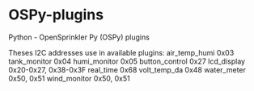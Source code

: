 # OSPy-plugins
Python - OpenSprinkler Py (OSPy) plugins

Theses I2C addresses use in available plugins:
	air_temp_humi 	0x03
	tank_monitor 	0x04
	humi_monitor 	0x05
	button_control	0x27
	lcd_display 	0x20-0x27, 0x38-0x3F
	real_time 		0x68
	volt_temp_da 	0x48
	water_meter 	0x50, 0x51
	wind_monitor 	0x50, 0x51
